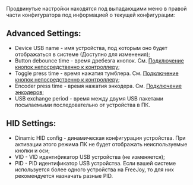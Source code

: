 Продвинутые настройки находятся под выпадающими меню в правой части конфигуратора под информацией о текущей конфигурации:
## Advanced Settings:
* Device USB name - имя устройства, под которым оно будет отображаться в системе (Доступно для изменения);
* Button debounce time - время дребезга кнопок. См. [Подключение кнопок непосредственно к контроллеру](https://github.com/FreeJoy-Team/FreeJoyConfigurator/wiki/Подключение-кнопок-непосредственно-к-контроллеру);
* Toggle press time - время нажатия тумблера. См. [Подключение кнопок непосредственно к контроллеру](https://github.com/FreeJoy-Team/FreeJoyConfigurator/wiki/Подключение-кнопок-непосредственно-к-контроллеру);
* Encoder press time - время нажатия энкодера. См. [Подключение энкодеров](https://github.com/FreeJoy-Team/FreeJoyConfigurator/wiki/Подключение-энкодеров);
* USB exchange period - время между двумя USB пакетами посылаемыми последовательно от устройства в ПК.
## HID Settings:
* Dinamic HID config - динамическая конфигурация устройства. При активации этого режима ПК не будет отображать неиспользуемые кнопки и оси;
* VID - VID идентификатор USB устройства (не изменяется);
* PID - PID идентификатор USB устройства. Если вашей системе используется более одного устройства на FreeJoy, то для них рекомендуется назначать разные PID.